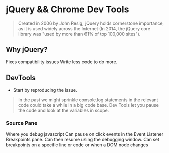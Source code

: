 # jQuery && Chrome Dev Tools

> Created in 2006 by John Resig, jQuery holds cornerstone importance, as it is used widely across the Internet (In 2014, the jQuery core library was "used by more than 61% of top 100,000 sites").

## Why jQuery?

Fixes compatibility issues
Write less code to do more.

## DevTools

* Start by reproducing the issue.
> In the past we might sprinkle console.log statements in the relevant code could take a while in a big code base. Dev Tools let you pause the code and look at the variables in scope.

### Source Pane

Where you debug javascript
Can pause on click events in the Event Listener Breakpoints pane.
  Can then resume using the debugging window.
Can set breakpoints on a specific line or code or when a DOM node changes
